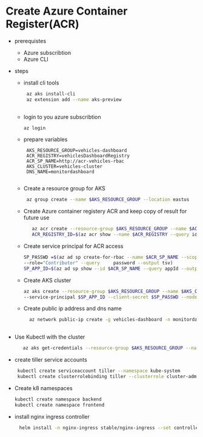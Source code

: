 
# Create Azure Container Register(ACR)
 - prerequistes 
   - Azure subscribtion
   - Azure CLI
 - steps
 
   - install cli tools
      ```bash 
       az aks install-cli
       az extension add --name aks-preview
       
   - login to you azure subscribtion
      ```bash 
      az login 
   - prepare variables 
     ```bahs 
      AKS_RESOURCE_GROUP=vehicles-dashboard
      ACR_REGISTRY=vehiclesDashboardRegistry
      ACR_SP_NAME=http://acr-vehicles-rbac
      AKS_CLUSTER=vehicles-cluster
      DNS_NAME=monitordashboard
      
   - Create a resource group for AKS
      ```bash
       az group create --name $AKS_RESOURCE_GROUP --location eastus
   - Create  Azure container registery ACR and keep copy of result for future use
      ```bash
         az acr create --resource-group $AKS_RESOURCE_GROUP --name $ACR_REGISTRY --sku Standard
         ACR_REGISTRY_ID=$(az acr show --name $ACR_REGISTRY --query id --output tsv)
   
   - Create service principal for ACR access
       ```bash
       SP_PASSWD =$(az ad sp create-for-rbac --name $ACR_SP_NAME --scopes $ACR_REGISTRY_ID \
       --role="Contributor" --query     password --output tsv)
       SP_APP_ID=$(az ad sp show --id $ACR_SP_NAME --query appId --output tsv)
       
   - Create AKS cluster 
      ```bash 
      az aks create --resource-group $AKS_RESOURCE_GROUP --name $AKS_CLUSTER \
      --service-principal $SP_APP_ID --client-secret $SP_PASSWD --node-count 1 --generate-ssh-keys --node-resource-group $AKS_RESOURCE_GROUP
      
   - Create public ip address and dns name
     ````bash
       az network public-ip create -g vehicles-dashboard -n monitordashboardip --allocation-method Static --dns-name $DNS_NAME
      
  - Use Kubectl with the cluster  
    ```bash
       az aks get-credentials --resource-group $AKS_RESOURCE_GROUP --name $AKS_CLUSTER
  - create tiller service accounts 
      ```bash
       kubectl create serviceaccount tiller --namespace kube-system
       kubectl create clusterrolebinding tiller --clusterrole cluster-admin --serviceaccount=kube-system:tiller

  - Create k8 namespaces 
     ```bash
     kubectl create namespace backend
     kubectl create namespace frontend
     
  - install nginx ingress controller 
   ````bash 
        helm install -n nginx-ingress stable/nginx-ingress --set controller.service.loadBalancerIP="13.72.68.241" --set serviceAccount.name="ngnix-ingress" --namespace kube-system --set serviceAccount.create=false --set nodeSelector."beta.kubernetes.io/os"=linux
